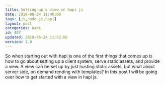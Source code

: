 ```yaml
---
title: Setting up a view in hapi js
date: 2019-06-24 11:46:00
tags: [js,node.js,hapi]
layout: post
categories: hapi
id: 487
updated: 2019-06-24 11:52:06
version: 1.0
---
```


So when starting out with hapi js one of the first things that comes up is how to go about setting up a client system, serve static assets, and provide a view. A view can be set up by just hosting static assets, but what about server side, on demand rending with templates? In this post I will be going over how to get started with a view in hapi js.

<!-- more -->
